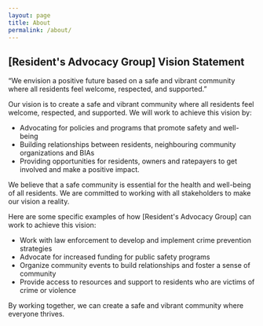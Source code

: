 ```yaml
---
layout: page
title: About
permalink: /about/
---
```



## [Resident's Advocacy Group] Vision Statement

“We envision a positive future based on a safe and vibrant community where all residents feel welcome, respected, and supported.”

Our vision is to create a safe and vibrant community where all residents feel welcome, respected, and supported. We will work to achieve this vision by:
- Advocating for policies and programs that promote safety and well-being
- Building relationships between residents, neighbouring community organizations and BIAs
- Providing opportunities for residents, owners and ratepayers to get involved and make a positive impact.

We believe that a safe community is essential for the health and well-being of all residents. We are committed to working with all stakeholders to make our vision a reality.

Here are some specific examples of how [Resident's Advocacy Group] can work to achieve this vision:
- Work with law enforcement to develop and implement crime prevention strategies
- Advocate for increased funding for public safety programs
- Organize community events to build relationships and foster a sense of community
- Provide access to resources and support to residents who are victims of crime or violence

By working together, we can create a safe and vibrant community where everyone thrives.
